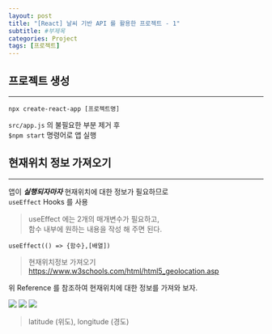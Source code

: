 ```yaml
---
layout: post
title: "[React] 날씨 기반 API 를 활용한 프로젝트 - 1"
subtitle: #부제목
categories: Project
tags: [프로젝트]
---
```


## 프로젝트 생성
---

```
npx create-react-app [프로젝트명]
```

`src/app.js` 의 불필요한 부분 제거 후 <br>
`$npm start` 명령어로 앱 실행

## 현재위치 정보 가져오기
---

앱이 ***실행되자마자*** 현재위치에 대한 정보가 필요하므로<br>
`useEffect` Hooks 를 사용

> useEffect 에는 2개의 매개변수가 필요하고,<br>
함수 내부에 원하는 내용을 작성 해 주면 된다.

```
useEffect(() => {함수},[배열])
```

> 현재위치정보 가져오기<br><https://www.w3schools.com/html/html5_geolocation.asp>

위 Reference 를 참조하여 현재위치에 대한 정보를 가져와 보자.

![](https://s3.us-west-2.amazonaws.com/secure.notion-static.com/d3b2184f-52c1-478e-b512-e1670e6249cb/Untitled.png?X-Amz-Algorithm=AWS4-HMAC-SHA256&X-Amz-Content-Sha256=UNSIGNED-PAYLOAD&X-Amz-Credential=AKIAT73L2G45EIPT3X45%2F20230130%2Fus-west-2%2Fs3%2Faws4_request&X-Amz-Date=20230130T172607Z&X-Amz-Expires=86400&X-Amz-Signature=e1c3382f61c098e698695aeb94de57d67554f07bc45a17cc36a3e3abcd1c655f&X-Amz-SignedHeaders=host&response-content-disposition=filename%3D%22Untitled.png%22&x-id=GetObject)
![](https://s3.us-west-2.amazonaws.com/secure.notion-static.com/5bdf5282-39f1-47ce-851c-31547895200b/Untitled.png?X-Amz-Algorithm=AWS4-HMAC-SHA256&X-Amz-Content-Sha256=UNSIGNED-PAYLOAD&X-Amz-Credential=AKIAT73L2G45EIPT3X45%2F20230130%2Fus-west-2%2Fs3%2Faws4_request&X-Amz-Date=20230130T173142Z&X-Amz-Expires=86400&X-Amz-Signature=ac72ae3f99ca49f8c401d40d8fad3298de4b013ccc082f04e2cb38672f839376&X-Amz-SignedHeaders=host&response-content-disposition=filename%3D%22Untitled.png%22&x-id=GetObject)
![](https://s3.us-west-2.amazonaws.com/secure.notion-static.com/162f73cb-3bf6-4f86-9607-4181bccf6ff1/Untitled.png?X-Amz-Algorithm=AWS4-HMAC-SHA256&X-Amz-Content-Sha256=UNSIGNED-PAYLOAD&X-Amz-Credential=AKIAT73L2G45EIPT3X45%2F20230130%2Fus-west-2%2Fs3%2Faws4_request&X-Amz-Date=20230130T173258Z&X-Amz-Expires=86400&X-Amz-Signature=5fed7d13d289414008edd918b76032dd740291de55d9327bd7c148a3c7be8523&X-Amz-SignedHeaders=host&response-content-disposition=filename%3D%22Untitled.png%22&x-id=GetObject)

> latitude (위도), longitude (경도)

